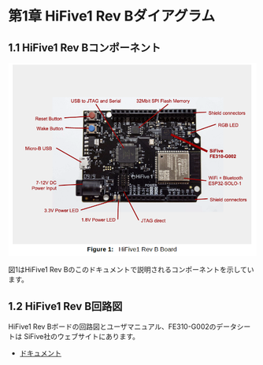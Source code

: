 # 第1章 HiFive1 Rev Bダイアグラム

## 1.1 HiFive1 Rev Bコンポーネント

![HiFive1 Rev Bボード](fig_1.png)

図1はHiFive1 Rev Bのこのドキュメントで説明されるコンポーネントを示しています。

## 1.2 HiFive1 Rev B回路図

HiFive1 Rev Bボードの回路図とユーザマニュアル、FE310-G002のデータシートは
SiFive社のウェブサイトにあります。

- [ドキュメント](https://www.sifive.com/documentation)
